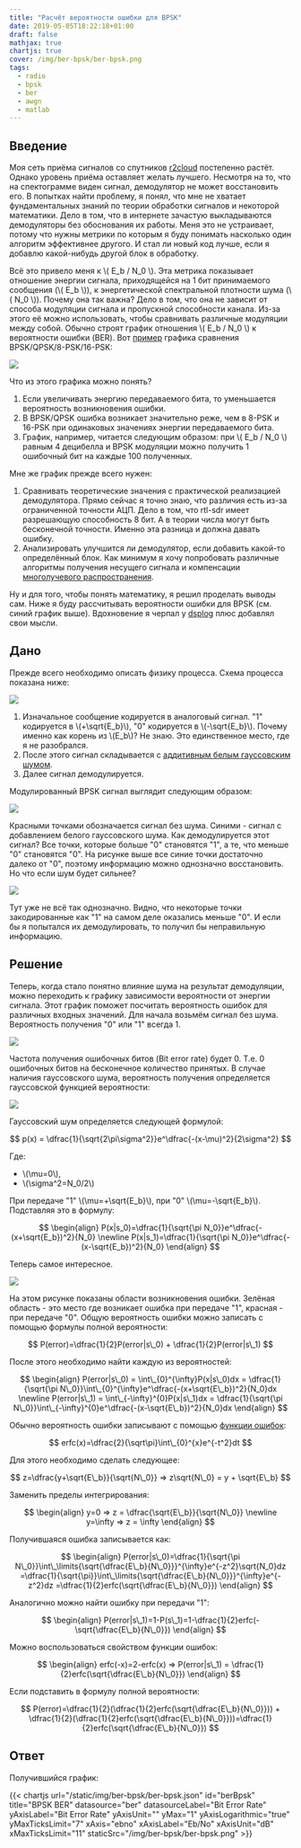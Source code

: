 ```yaml
---
title: "Расчёт вероятности ошибки для BPSK"
date: 2019-05-05T18:22:18+01:00
draft: false
mathjax: true
chartjs: true
cover: /img/ber-bpsk/ber-bpsk.png
tags:
  - radio
  - bpsk
  - ber
  - awgn
  - matlab
---
```


## Введение

Моя сеть приёма сигналов со спутников [r2cloud](https://github.com/dernasherbrezon/r2cloud) постепенно растёт. Однако уровень приёма оставляет желать лучшего. Несмотря на то, что на спектограмме виден сигнал, демодулятор не может восстановить его. В попытках найти проблему, я понял, что мне не хватает фундаментальных знаний по теории обработки сигналов и некоторой математики. Дело в том, что в интернете зачастую выкладываются демодуляторы без обоснования их работы. Меня это не устраивает, потому что нужны метрики по которым я буду понимать насколько один алгоритм эффективнее другого. И стал ли новый код лучше, если я добавлю какой-нибудь другой блок в обработку.

Всё это привело меня к \\( E_b / N_0 \\). Эта метрика показывает отношение энергии сигнала, приходящейся на 1 бит принимаемого сообщения (\\( E_b \\)), к энергетической спектральной плотности шума (\\( N_0 \\)). Почему она так важна? Дело в том, что она не зависит от способа модуляции сигнала и пропускной способности канала. Из-за этого её можно использовать, чтобы сравнивать различные модуляции между собой. Обычно строят график отношения \\( E_b / N_0 \\) к вероятности ошибки (BER). Вот [пример](https://ru.wikipedia.org/wiki/Eb/N0) графика сравнения BPSK/QPSK/8-PSK/16-PSK:

![](/img/ber-bpsk/PSK_BER_curves.svg)

Что из этого графика можно понять?

 1. Если увеличивать энергию передаваемого бита, то уменьшается вероятность возникновения ошибки.
 2. В BPSK/QPSK ошибка возникает значительно реже, чем в 8-PSK и 16-PSK при одинаковых значениях энергии передаваемого бита.
 3. График, например, читается следующим образом: при \\( E_b / N_0 \\) равным 4 децибелла и BPSK модуляции можно получить 1 ошибочный бит на каждые 100 полученных.

Мне же график прежде всего нужен:

 1. Сравнивать теоретические значения с практической реализацией демодулятора. Прямо сейчас я точно знаю, что различия есть из-за ограниченной точности АЦП. Дело в том, что rtl-sdr имеет разрешающую способность 8 бит. А в теории числа могут быть бесконечной точности. Именно эта разница и должна давать ошибку.
 2. Анализировать улучшится ли демодулятор, если добавить какой-то определённый блок. Как минимум я хочу попробовать различные алгоритмы получения несущего сигнала и компенсации [многолучевого распространения](https://ru.wikipedia.org/wiki/Многолучевое_распространение).
 
Ну и для того, чтобы понять математику, я решил проделать выводы сам. Ниже я буду рассчитывать вероятности ошибки для BPSK (см. синий график выше). Вдохновение я черпал у [dsplog](http://www.dsplog.com/2007/08/05/bit-error-probability-for-bpsk-modulation/) плюс добавлял свои мысли.

## Дано

Прежде всего необходимо описать физику процесса. Схема процесса показана ниже:

![](/img/ber-bpsk/bpsk.png)

 1. Изначальное сообщение кодируется в аналоговый сигнал. "1" кодируется в \\(+\sqrt{E_b}\\), "0" кодируется в \\(-\sqrt{E_b}\\). Почему именно как корень из \\(E_b\\)? Не знаю. Это единственное место, где я не разобрался.
 2. После этого сигнал складывается с [аддитивным белым гауссовским шумом](https://ru.wikipedia.org/wiki/Аддитивный_белый_гауссовский_шум).
 3. Далее сигнал демодулируется.
 
Модулированный BPSK сигнал выглядит следующим образом:

[![](/img/ber-bpsk/bpsk-constellation.png)](/img/ber-bpsk/bpsk-constellation.m)

Красными точками обозначается сигнал без шума. Синими - сигнал с добавлением белого гауссовского шума. Как демодулируется этот сигнал? Все точки, которые больше "0" становятся "1", а те, что меньше "0" становятся "0". На рисунке выше все синие точки достаточно далеко от "0", поэтому информацию можно однозначно восстановить. Но что если шум будет сильнее?

[![](/img/ber-bpsk/ber-awgn.png)](/img/ber-bpsk/ber-awgn.m)

Тут уже не всё так однозначно. Видно, что некоторые точки закодированные как "1" на самом деле оказались меньше "0". И если бы я попытался их демодулировать, то получил бы неправильную информацию.

## Решение

Теперь, когда стало понятно влияние шума на результат демодуляции, можно переходить к графику зависимости вероятности от энергии сигнала. Этот график поможет посчитать вероятность ошибок для различных входных значений. Для начала возьмём сигнал без шума. Вероятность получения "0" или "1" всегда 1.

[![](/img/ber-bpsk/no-error-bpsk.png)](/img/ber-bpsk/no-error-bpsk.m)

Частота получения ошибочных битов (Bit error rate) будет 0. Т.е. 0 ошибочных битов на бесконечное количество принятых. В случае наличия гауссовского шума, вероятность получения определяется гауссовской функцией вероятности:

[![](/img/ber-bpsk/awgn-bpsk.png)](/img/ber-bpsk/awgn-bpsk.m)

Гауссовский шум определяется следующей формулой:

$$
p(x) = \dfrac{1}{\sqrt{2\pi\sigma^2}}e^\dfrac{-(x-\mu)^2}{2\sigma^2}
$$

Где:

 - \\(\mu=0\\),
 - \\(\sigma^2=N_0/2\\)
 
При передаче "1" \\(\mu=+\sqrt{E_b}\\), при "0" \\(\mu=-\sqrt{E_b}\\). Подставляя это в формулу:

$$
\begin{align}
P(x|s_0)=\dfrac{1}{\sqrt{\pi N_0}}e^\dfrac{-(x+\sqrt{E_b})^2}{N_0} \newline
P(x|s_1)=\dfrac{1}{\sqrt{\pi N_0}}e^\dfrac{-(x-\sqrt{E_b})^2}{N_0}
\end{align}
$$

Теперь самое интересное. 

![](/img/ber-bpsk/awgn-bpsk-error.png)

На этом рисунке показаны области возникновения ошибки. Зелёная область - это место где возникает ошибка при передаче "1", красная - при передаче "0". Общую вероятность ошибки можно записать с помощью формулы полной вероятности:

$$
P(error)=\dfrac{1}{2}P(error|s\_0) + \dfrac{1}{2}P(error|s\_1)
$$ 

После этого необходимо найти каждую из вероятностей:

$$
\begin{align}
P(error|s\_0) = \int\_{0}^{\infty}P(x|s\_0)dx = \dfrac{1}{\sqrt{\pi N\_0}}\int\_{0}^{\infty}e^\dfrac{-(x+\sqrt{E\_b})^2}{N_0}dx \newline
P(error|s\_1) = \int\_{-\infty}^{0}P(x|s\_1)dx = \dfrac{1}{\sqrt{\pi N\_0}}\int\_{-\infty}^{0}e^\dfrac{-(x-\sqrt{E\_b})^2}{N_0}dx 
\end{align}
$$

Обычно вероятность ошибки записывают с помощью [функции ошибок](https://ru.wikipedia.org/wiki/Функция_ошибок):

$$
erfc(x)=\dfrac{2}{\sqrt\pi}\int\_{0}^{x}e^{-t^2}dt
$$

Для этого необходимо сделать следующее:

$$
z=\dfrac{y+\sqrt{E\_b}}{\sqrt{N\_0}} => z\sqrt{N\_0} = y + \sqrt{E\_b}
$$

Заменить пределы интегрирования:

$$
\begin{align}
y=0 => z = \dfrac{\sqrt{E\_b}}{\sqrt{N\_0}} \newline
y=\infty => z = \infty
\end{align}
$$

Получившаяся ошибка записывается как:

$$
\begin{align}
P(error|s\_0)=\dfrac{1}{\sqrt{\pi N\_0}}\int\_\limits{\sqrt{\dfrac{E\_b}{N\_0}}}^{\infty}e^{-z^2}\sqrt{N_0}dz 
=\dfrac{1}{\sqrt{\pi}}\int\_\limits{\sqrt{\dfrac{E\_b}{N\_0}}}^{\infty}e^{-z^2}dz
=\dfrac{1}{2}erfc(\sqrt{\dfrac{E\_b}{N\_0}})
\end{align}
$$

Аналогично можно найти ошибку при передачи "1":

$$
\begin{align}
P(error|s\_1)=1-P(s\_1)=1-\dfrac{1}{2}erfc(-\sqrt{\dfrac{E\_b}{N\_0}})
\end{align}
$$

Можно воспользоваться свойством функции ошибок:

$$
\begin{align}
erfc(-x)=2-erfc(x) => P(error|s\_1) = \dfrac{1}{2}erfc(\sqrt{\dfrac{E\_b}{N\_0}})
\end{align}
$$

Если подставить в формулу полной вероятности:

$$
P(error)=\dfrac{1}{2}(\dfrac{1}{2}erfc(\sqrt{\dfrac{E\_b}{N\_0}})) + \dfrac{1}{2}(\dfrac{1}{2}erfc(\sqrt{\dfrac{E\_b}{N\_0}}))=\dfrac{1}{2}erfc(\sqrt{\dfrac{E\_b}{N\_0}})
$$

## Ответ

Получившийся график:

{{< chartjs url="/static/img/ber-bpsk/ber-bpsk.json" id="berBpsk" title="BPSK BER" datasource="ber" datasourceLabel="Bit Error Rate" yAxisLabel="Bit Error Rate" yAxisUnit="" yMax="1" yAxisLogarithmic="true" yMaxTicksLimit="7" xAxis="ebno" xAxisLabel="Eb/No" xAxisUnit="dB" xMaxTicksLimit="11" staticSrc="/img/ber-bpsk/ber-bpsk.png" >}}
